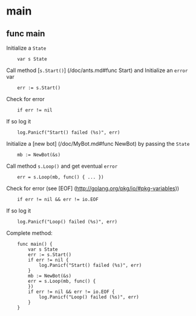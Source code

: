 main
=====

func main
----------------
Initialize a ```State```
```
	var s State
```
Call method [```s.Start()```] (/doc/ants.md#func Start) and Initialize an ```error``` var
```
	err := s.Start()
```
Check for error
```
	if err != nil
```
If so log it
```
	log.Panicf("Start() failed (%s)", err)
```
Initialize a [new bot] (/doc/MyBot.md#func NewBot) by passing the ```State```
```
	mb := NewBot(&s)
```
Call method ```s.Loop()``` and get eventual ```error```
```
	err = s.Loop(mb, func() { ... })
```
Check for error (see [EOF] (http://golang.org/pkg/io/#pkg-variables))
```
	if err != nil && err != io.EOF
```
If so log it
```
	log.Panicf("Loop() failed (%s)", err)
```
Complete method:
```
	func main() {
		var s State
		err := s.Start()
		if err != nil {
			log.Panicf("Start() failed (%s)", err)
		}
		mb := NewBot(&s)
		err = s.Loop(mb, func() {
		})
		if err != nil && err != io.EOF {
			log.Panicf("Loop() failed (%s)", err)
		}
	}

```